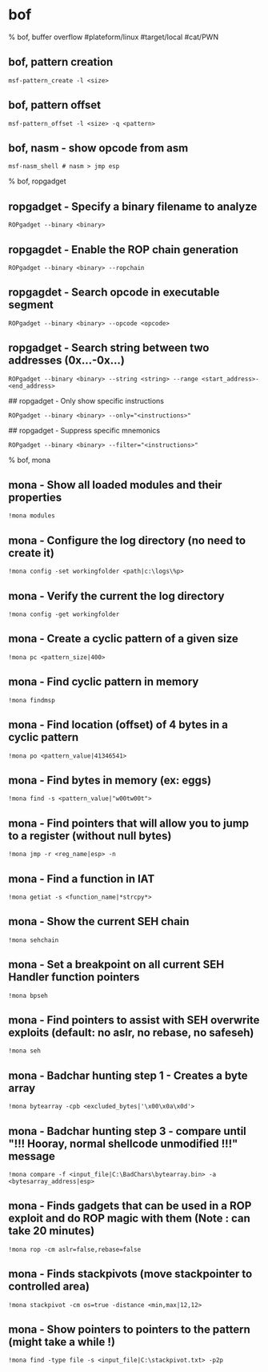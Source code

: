 # bof

% bof, buffer overflow
#plateform/linux #target/local #cat/PWN

## bof, pattern creation
```
msf-pattern_create -l <size>
```

## bof, pattern offset
```
msf-pattern_offset -l <size> -q <pattern>
```

## bof, nasm - show opcode from asm
```
msf-nasm_shell # nasm > jmp esp
```

% bof, ropgadget

## ropgadget - Specify a binary filename to analyze
```
ROPgadget --binary <binary>
```

## ropgagdet - Enable the ROP chain generation
```
ROPgadget --binary <binary> --ropchain
```

## ropgagdet - Search opcode in executable segment
```
ROPgadget --binary <binary> --opcode <opcode>
```

## ropgadget - Search string between two addresses (0x...-0x...)
```
ROPgadget --binary <binary> --string <string> --range <start_address>-<end_address>
```

## ropgadget - Only show specific instructions
```
ROPgadget --binary <binary> --only="<instructions>"
```

## ropgadget - Suppress specific mnemonics
```
ROPgadget --binary <binary> --filter="<instructions>"
```

% bof, mona

## mona - Show all loaded modules and their properties
```
!mona modules
```

## mona - Configure the log directory (no need to create it)
```
!mona config -set workingfolder <path|c:\logs\%p>
```

## mona - Verify the current the log directory
```
!mona config -get workingfolder
```

## mona - Create a cyclic pattern of a given size
```
!mona pc <pattern_size|400>
```

## mona - Find cyclic pattern in memory
```
!mona findmsp
```

## mona - Find location (offset) of 4 bytes in a cyclic pattern
```
!mona po <pattern_value|41346541>
```

## mona - Find bytes in memory (ex: eggs)
```
!mona find -s <pattern_value|"w00tw00t">
```

## mona - Find pointers that will allow you to jump to a register (without null bytes)
```
!mona jmp -r <reg_name|esp> -n
```

## mona - Find a function in IAT
```
!mona getiat -s <function_name|*strcpy*>
```

## mona - Show the current SEH chain
```
!mona sehchain
```

## mona - Set a breakpoint on all current SEH Handler function pointers
```
!mona bpseh
```

## mona - Find pointers to assist with SEH overwrite exploits (default: no aslr, no rebase, no safeseh)
```
!mona seh
```

## mona - Badchar hunting step 1 - Creates a byte array
```
!mona bytearray -cpb <excluded_bytes|'\x00\x0a\x0d'>
```

## mona - Badchar hunting step 3 - compare until "!!! Hooray, normal shellcode unmodified !!!" message
```
!mona compare -f <input_file|C:\BadChars\bytearray.bin> -a <bytesarray_address|esp>
```

## mona - Finds gadgets that can be used in a ROP exploit and do ROP magic with them (Note : can take 20 minutes)
```
!mona rop -cm aslr=false,rebase=false
```

## mona - Finds stackpivots (move stackpointer to controlled area)
```
!mona stackpivot -cm os=true -distance <min,max|12,12>
```

## mona - Show pointers to pointers to the pattern (might take a while !)
```
!mona find -type file -s <input_file|C:\stackpivot.txt> -p2p
```
